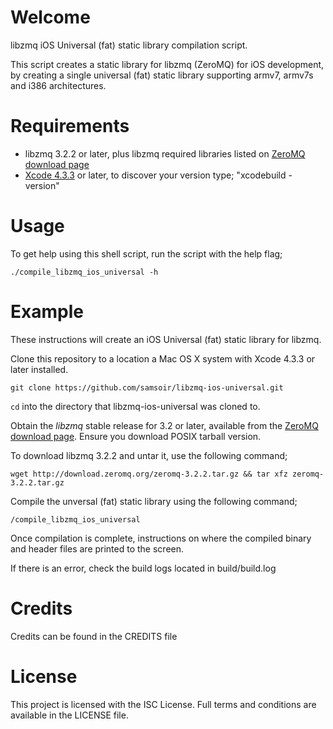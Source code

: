 Welcome
=======

libzmq iOS Universal (fat) static library compilation script.

This script creates a static library for libzmq (ZeroMQ) for iOS development,
by creating a single universal (fat) static library supporting armv7, armv7s and
i386 architectures.


Requirements
============

- libzmq 3.2.2 or later, plus libzmq required libraries
  listed on [ZeroMQ download page](http://www.zeromq.org/area:download)
- [Xcode 4.3.3](https://developer.apple.com/xcode/) or later, to discover your 
  version type; "xcodebuild -version"


Usage
=====
To get help using this shell script, run the script with the help flag;

```
./compile_libzmq_ios_universal -h
```

Example
=======

These instructions will create an iOS Universal (fat) static library for libzmq.

Clone this repository to a location a Mac OS X system with Xcode 4.3.3 or later
installed.

```
git clone https://github.com/samsoir/libzmq-ios-universal.git
```

```cd``` into the directory that libzmq-ios-universal was cloned to.

Obtain the _libzmq_ stable release for 3.2 or later, available from the
[ZeroMQ download page](http://www.zeromq.org/area:download). Ensure you download
POSIX tarball version.

To download libzmq 3.2.2 and untar it, use the following command;

```wget http://download.zeromq.org/zeromq-3.2.2.tar.gz && tar xfz zeromq-3.2.2.tar.gz```

Compile the unversal (fat) static library using the following command;

```/compile_libzmq_ios_universal```

Once compilation is complete, instructions on where the compiled binary and
header files are printed to the screen.

If there is an error, check the build logs located in build/build.log


Credits
=======
Credits can be found in the CREDITS file


License
=======
This project is licensed with the ISC License. Full terms and conditions are
available in the LICENSE file.

